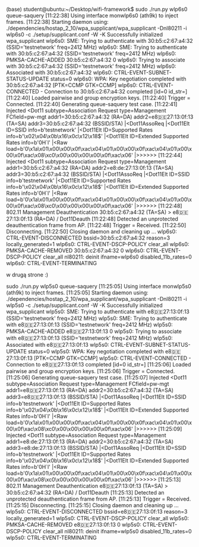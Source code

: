 (base) student@ubuntu:~/Desktop/wifi-framework$ sudo ./run.py wlp6s0 queue-saquery
[11:22:38] Using interface monwlp6s0 (ath9k) to inject frames.
[11:22:38] Starting daemon using: ./dependencies/hostap_2_10/wpa_supplicant/wpa_supplicant -Dnl80211 -i wlp6s0 -c ./setup/supplicant.conf -W -K
Successfully initialized wpa_supplicant
wlp6s0: SME: Trying to authenticate with 30:b5:c2:67:a4:32 (SSID='testnetwork' freq=2412 MHz)
wlp6s0: SME: Trying to authenticate with 30:b5:c2:67:a4:32 (SSID='testnetwork' freq=2412 MHz)
wlp6s0: PMKSA-CACHE-ADDED 30:b5:c2:67:a4:32 0
wlp6s0: Trying to associate with 30:b5:c2:67:a4:32 (SSID='testnetwork' freq=2412 MHz)
wlp6s0: Associated with 30:b5:c2:67:a4:32
wlp6s0: CTRL-EVENT-SUBNET-STATUS-UPDATE status=0
wlp6s0: WPA: Key negotiation completed with 30:b5:c2:67:a4:32 [PTK=CCMP GTK=CCMP]
wlp6s0: CTRL-EVENT-CONNECTED - Connection to 30:b5:c2:67:a4:32 completed [id=0 id_str=]
[11:22:40] Loaded pairwise and group encryption keys.
[11:22:40] Trigger = Connected.
[11:22:40] Generating queue-saquery test case.
[11:22:41] Injected <Dot11  subtype=Association Request type=Management FCfield=pw-mgt addr1=30:b5:c2:67:a4:32 (RA=DA) addr2=e8:de:27:13:0f:13 (TA=SA) addr3=30:b5:c2:67:a4:32 (BSSID/STA) |<Dot11AssoReq  |<Dot11Elt  ID=SSID info=b'testnetwork' |<Dot11Elt  ID=Supported Rates info=b'\x02\x04\x0b\x16\x0c\x12\x18$' |<Dot11Elt  ID=Extended Supported Rates info=b'0H`l' |<Raw  load=b'0\x1a\x01\x00\x00\x0f\xac\x04\x01\x00\x00\x0f\xac\x04\x01\x00\x00\x0f\xac\x08\xc0\x00\x00\x00\x00\x0f\xac\x06' |>>>>>>
[11:22:44] Injected <Dot11  subtype=Association Request type=Management addr1=30:b5:c2:67:a4:32 (RA=DA) addr2=e8:de:27:13:0f:13 (TA=SA) addr3=30:b5:c2:67:a4:32 (BSSID/STA) |<Dot11AssoReq  |<Dot11Elt  ID=SSID info=b'testnetwork' |<Dot11Elt  ID=Supported Rates info=b'\x02\x04\x0b\x16\x0c\x12\x18$' |<Dot11Elt  ID=Extended Supported Rates info=b'0H`l' |<Raw  load=b'0\x1a\x01\x00\x00\x0f\xac\x04\x01\x00\x00\x0f\xac\x04\x01\x00\x00\x0f\xac\x08\xc0\x00\x00\x00\x00\x0f\xac\x06' |>>>>>>
[11:22:48] 802.11 Management Deauthentication 30:b5:c2:67:a4:32 (TA=SA) > e8:de:27:13:0f:13 (RA=DA) / Dot11Deauth
[11:22:48] Detected an unprotected deauthentication frame from AP.
[11:22:48] Trigger = Received.
[11:22:50] Disconnecting.
[11:22:50] Closing daemon and cleaning up ...
wlp6s0: CTRL-EVENT-DISCONNECTED bssid=30:b5:c2:67:a4:32 reason=3 locally_generated=1
wlp6s0: CTRL-EVENT-DSCP-POLICY clear_all
wlp6s0: PMKSA-CACHE-REMOVED 30:b5:c2:67:a4:32 0
wlp6s0: CTRL-EVENT-DSCP-POLICY clear_all
nl80211: deinit ifname=wlp6s0 disabled_11b_rates=0
wlp6s0: CTRL-EVENT-TERMINATING 


w drugą strone :)

sudo ./run.py wlp5s0 queue-saquery
[11:25:05] Using interface monwlp5s0 (ath9k) to inject frames.
[11:25:05] Starting daemon using: ./dependencies/hostap_2_10/wpa_supplicant/wpa_supplicant -Dnl80211 -i wlp5s0 -c ./setup/supplicant.conf -W -K
Successfully initialized wpa_supplicant
wlp5s0: SME: Trying to authenticate with e8:de:27:13:0f:13 (SSID='testnetwork' freq=2412 MHz)
wlp5s0: SME: Trying to authenticate with e8:de:27:13:0f:13 (SSID='testnetwork' freq=2412 MHz)
wlp5s0: PMKSA-CACHE-ADDED e8:de:27:13:0f:13 0
wlp5s0: Trying to associate with e8:de:27:13:0f:13 (SSID='testnetwork' freq=2412 MHz)
wlp5s0: Associated with e8:de:27:13:0f:13
wlp5s0: CTRL-EVENT-SUBNET-STATUS-UPDATE status=0
wlp5s0: WPA: Key negotiation completed with e8:de:27:13:0f:13 [PTK=CCMP GTK=CCMP]
wlp5s0: CTRL-EVENT-CONNECTED - Connection to e8:de:27:13:0f:13 completed [id=0 id_str=]
[11:25:06] Loaded pairwise and group encryption keys.
[11:25:06] Trigger = Connected.
[11:25:06] Generating queue-saquery test case.
[11:25:07] Injected <Dot11  subtype=Association Request type=Management FCfield=pw-mgt addr1=e8:de:27:13:0f:13 (RA=DA) addr2=30:b5:c2:67:a4:32 (TA=SA) addr3=e8:de:27:13:0f:13 (BSSID/STA) |<Dot11AssoReq  |<Dot11Elt  ID=SSID info=b'testnetwork' |<Dot11Elt  ID=Supported Rates info=b'\x02\x04\x0b\x16\x0c\x12\x18$' |<Dot11Elt  ID=Extended Supported Rates info=b'0H`l' |<Raw  load=b'0\x1a\x01\x00\x00\x0f\xac\x04\x01\x00\x00\x0f\xac\x04\x01\x00\x00\x0f\xac\x08\xc0\x00\x00\x00\x00\x0f\xac\x06' |>>>>>>
[11:25:09] Injected <Dot11  subtype=Association Request type=Management addr1=e8:de:27:13:0f:13 (RA=DA) addr2=30:b5:c2:67:a4:32 (TA=SA) addr3=e8:de:27:13:0f:13 (BSSID/STA) |<Dot11AssoReq  |<Dot11Elt  ID=SSID info=b'testnetwork' |<Dot11Elt  ID=Supported Rates info=b'\x02\x04\x0b\x16\x0c\x12\x18$' |<Dot11Elt  ID=Extended Supported Rates info=b'0H`l' |<Raw  load=b'0\x1a\x01\x00\x00\x0f\xac\x04\x01\x00\x00\x0f\xac\x04\x01\x00\x00\x0f\xac\x08\xc0\x00\x00\x00\x00\x0f\xac\x06' |>>>>>>
[11:25:13] 802.11 Management Deauthentication e8:de:27:13:0f:13 (TA=SA) > 30:b5:c2:67:a4:32 (RA=DA) / Dot11Deauth
[11:25:13] Detected an unprotected deauthentication frame from AP.
[11:25:13] Trigger = Received.
[11:25:15] Disconnecting.
[11:25:15] Closing daemon and cleaning up ...
wlp5s0: CTRL-EVENT-DISCONNECTED bssid=e8:de:27:13:0f:13 reason=3 locally_generated=1
wlp5s0: CTRL-EVENT-DSCP-POLICY clear_all
wlp5s0: PMKSA-CACHE-REMOVED e8:de:27:13:0f:13 0
wlp5s0: CTRL-EVENT-DSCP-POLICY clear_all
nl80211: deinit ifname=wlp5s0 disabled_11b_rates=0
wlp5s0: CTRL-EVENT-TERMINATING 
